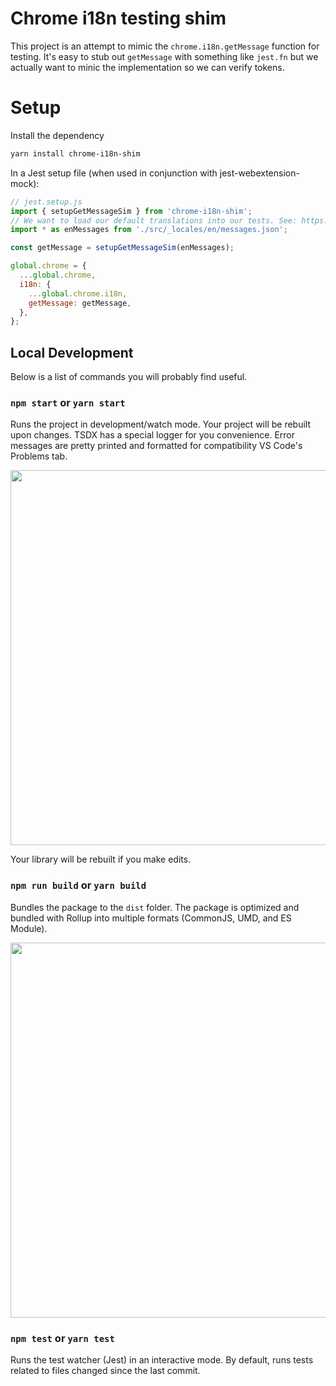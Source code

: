# Chrome i18n testing shim

This project is an attempt to mimic the `chrome.i18n.getMessage` function for testing. It's easy to stub out `getMessage` with something like `jest.fn` but we actually want to minic the implementation so we can verify tokens.

# Setup

Install the dependency

```bash
yarn install chrome-i18n-shim
```

In a Jest setup file (when used in conjunction with jest-webextension-mock):

```javascript
// jest.setup.js
import { setupGetMessageSim } from 'chrome-i18n-shim';
// We want to load our default translations into our tests. See: https://twitter.com/kentcdodds/status/1181591171518230528
import * as enMessages from './src/_locales/en/messages.json';

const getMessage = setupGetMessageSim(enMessages);

global.chrome = {
  ...global.chrome,
  i18n: {
    ...global.chrome.i18n,
    getMessage: getMessage,
  },
};
```

## Local Development

Below is a list of commands you will probably find useful.

### `npm start` or `yarn start`

Runs the project in development/watch mode. Your project will be rebuilt upon changes. TSDX has a special logger for you convenience. Error messages are pretty printed and formatted for compatibility VS Code's Problems tab.

<img src="https://user-images.githubusercontent.com/4060187/52168303-574d3a00-26f6-11e9-9f3b-71dbec9ebfcb.gif" width="600" />

Your library will be rebuilt if you make edits.

### `npm run build` or `yarn build`

Bundles the package to the `dist` folder.
The package is optimized and bundled with Rollup into multiple formats (CommonJS, UMD, and ES Module).

<img src="https://user-images.githubusercontent.com/4060187/52168322-a98e5b00-26f6-11e9-8cf6-222d716b75ef.gif" width="600" />

### `npm test` or `yarn test`

Runs the test watcher (Jest) in an interactive mode.
By default, runs tests related to files changed since the last commit.
